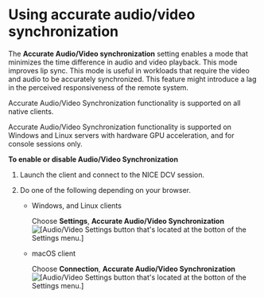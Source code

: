 # Using accurate audio/video synchronization<a name="using-av-sync"></a>

 The **Accurate Audio/Video synchronization** setting enables a mode that minimizes the time difference in audio and video playback\. This mode improves lip sync\. This mode is useful in workloads that require the video and audio to be accurately synchronized\. This feature might introduce a lag in the perceived responsiveness of the remote system\. 

 Accurate Audio/Video Synchronization functionality is supported on all native clients\. 

 Accurate Audio/Video Synchronization functionality is supported on Windows and Linux servers with hardware GPU acceleration, and for console sessions only\. 

**To enable or disable Audio/Video Synchronization**

1. Launch the client and connect to the NICE DCV session\.

1. Do one of the following depending on your browser\.
   + Windows, and Linux clients

     Choose **Settings**, **Accurate Audio/Video Synchronization**  
![\[Audio/Video Settings button that's located at the botton of the Settings menu.\]](http://docs.aws.amazon.com/dcv/latest/userguide/images/av-sync-setting-windows-client.png)
   + macOS client

     Choose **Connection**, **Accurate Audio/Video Synchronization**  
![\[Audio/Video Settings button that's located at the botton of the Settings menu.\]](http://docs.aws.amazon.com/dcv/latest/userguide/images/av-sync-setting-macos-client.png)